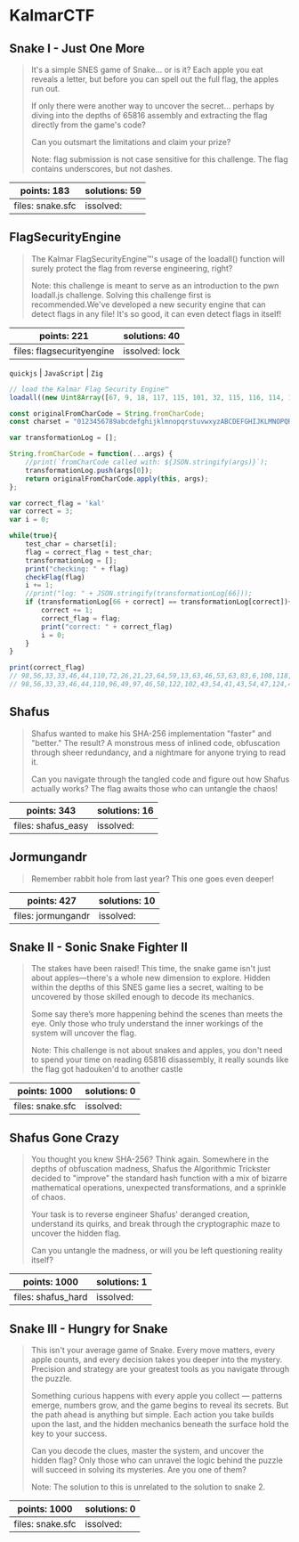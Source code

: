 ﻿# KalmarCTF

## Snake I - Just One More
> It's a simple SNES game of Snake… or is it? Each apple you eat reveals a letter, but before you can spell out the full flag, the apples run out.
> 
> If only there were another way to uncover the secret… perhaps by diving into the depths of 65816 assembly and extracting the flag directly from the game's code?
> 
> Can you outsmart the limitations and claim your prize?
> 
> Note: flag submission is not case sensitive for this challenge. The flag contains underscores, but not dashes.

| points: 183 | solutions: 59 |
|-------|-------|
| files: snake.sfc | issolved: |

## FlagSecurityEngine
> The Kalmar FlagSecurityEngine™'s usage of the loadall() function will surely protect the flag from reverse engineering, right?
> 
> Note: this challenge is meant to serve as an introduction to the pwn loadall.js challenge. Solving this challenge first is recommended.We've developed a new security engine that can detect flags in any file! It's so good, it can even detect flags in itself!

| points: 221 | solutions: 40 |
|-------|-------|
| files: flagsecurityengine | issolved: lock |

`quickjs` | `JavaScript` | `Zig`

```js
// load the Kalmar Flag Security Engine™
loadall((new Uint8Array([67, 9, 18, 117, 115, 101, 32, 115, 116, 114, 105, 112, 18, 99, 104, 101, 99, 107, 70, 108, 97, 103, 2, 95, 6, 109, 97, 112, 24, 102, 114, 111, 109, 67, 104, 97, 114, 67, 111, 100, 101, 20, 99, 104, 97, 114, 67, 111, 100, 101, 65, 116, 10, 112, 114, 105, 110, 116, 22, 87, 114, 111, 110, 103, 32, 102, 108, 97, 103, 33, 22, 82, 105, 103, 104, 116, 32, 102, 108, 97, 103, 33, 12, 0, 2, 2, 162, 1, 0, 2, 0, 3, 0, 1, 19, 0, 8, 204, 4, 227, 0, 0, 0, 203, 200, 194, 0, 21, 67, 228, 0, 0, 0, 207, 40, 12, 67, 2, 2, 200, 3, 1, 6, 1, 32, 0, 3, 219, 3, 0, 97, 4, 0, 97, 3, 0, 97, 2, 0, 97, 1, 0, 97, 0, 0, 194, 0, 77, 229, 0, 0, 0, 203, 98, 0, 0, 204, 193, 1, 205, 195, 206, 191, 98, 191, 57, 191, 35, 191, 34, 191, 42, 191, 41, 191, 104, 191, 79, 191, 18, 191, 28, 191, 29, 191, 75, 191, 55, 183, 191, 49, 191, 33, 191, 37, 191, 46, 191, 65, 191, 21, 191, 120, 191, 99, 191, 123, 191, 68, 191, 112, 191, 20, 191, 78, 191, 19, 191, 61, 191, 31, 191, 54, 191, 122, 38, 32, 0, 191, 39, 76, 32, 0, 0, 128, 191, 123, 76, 33, 0, 0, 128, 191, 23, 76, 34, 0, 0, 128, 191, 29, 76, 35, 0, 0, 128, 191, 30, 76, 36, 0, 0, 128, 191, 52, 76, 37, 0, 0, 128, 190, 76, 38, 0, 0, 128, 188, 76, 39, 0, 0, 128, 191, 103, 76, 40, 0, 0, 128, 190, 76, 41, 0, 0, 128, 191, 95, 76, 42, 0, 0, 128, 191, 127, 76, 43, 0, 0, 128, 188, 76, 44, 0, 0, 128, 191, 57, 76, 45, 0, 0, 128, 191, 58, 76, 46, 0, 0, 128, 189, 76, 47, 0, 0, 128, 191, 105, 76, 48, 0, 0, 128, 191, 84, 76, 49, 0, 0, 128, 191, 60, 76, 50, 0, 0, 128, 191, 55, 76, 51, 0, 0, 128, 191, 34, 76, 52, 0, 0, 128, 191, 44, 76, 53, 0, 0, 128, 191, 100, 76, 54, 0, 0, 128, 191, 90, 76, 55, 0, 0, 128, 191, 84, 76, 56, 0, 0, 128, 191, 100, 76, 57, 0, 0, 128, 187, 76, 58, 0, 0, 128, 191, 12, 76, 59, 0, 0, 128, 191, 59, 76, 60, 0, 0, 128, 191, 54, 76, 61, 0, 0, 128, 191, 64, 76, 62, 0, 0, 128, 191, 76, 76, 63, 0, 0, 128, 191, 92, 76, 64, 0, 0, 128, 191, 120, 76, 65, 0, 0, 128, 66, 230, 0, 0, 0, 194, 2, 36, 1, 0, 66, 92, 0, 0, 0, 195, 36, 1, 0, 197, 4, 97, 5, 0, 183, 197, 5, 98, 5, 0, 211, 235, 164, 236, 76, 98, 3, 0, 56, 155, 0, 0, 0, 66, 231, 0, 0, 0, 211, 66, 232, 0, 0, 0, 98, 5, 0, 36, 1, 0, 98, 2, 0, 191, 95, 174, 175, 36, 1, 0, 158, 17, 99, 3, 0, 14, 98, 1, 0, 98, 2, 0, 211, 66, 232, 0, 0, 0, 98, 5, 0, 36, 1, 0, 242, 17, 99, 2, 0, 14, 98, 5, 0, 146, 99, 5, 0, 14, 238, 174, 98, 3, 0, 98, 4, 0, 171, 236, 14, 56, 233, 0, 0, 0, 4, 234, 0, 0, 0, 241, 14, 41, 56, 233, 0, 0, 0, 4, 235, 0, 0, 0, 241, 14, 41, 12, 66, 2, 2, 0, 2, 1, 2, 3, 0, 0, 57, 0, 97, 0, 0, 183, 203, 98, 0, 0, 191, 16, 164, 236, 41, 211, 211, 191, 15, 162, 175, 219, 211, 191, 13, 161, 175, 219, 211, 191, 17, 162, 175, 215, 212, 211, 175, 216, 211, 212, 191, 11, 162, 175, 215, 98, 0, 0, 146, 99, 0, 0, 14, 238, 209, 211, 212, 175, 40, 6, 0, 0, 32, 241, 11, 124, 234, 65, 12, 66, 2, 2, 0, 2, 0, 2, 4, 0, 0, 16, 0, 56, 155, 0, 0, 0, 66, 231, 0, 0, 0, 211, 212, 175, 37, 1, 0])).buffer)

const originalFromCharCode = String.fromCharCode;
const charset = "0123456789abcdefghijklmnopqrstuvwxyzABCDEFGHIJKLMNOPQRSTUVWXYZ!#$%&\'()*+,-./:;<=>?@[\\]^_`{|}~";

var transformationLog = [];

String.fromCharCode = function(...args) {
    //print(`fromCharCode called with: ${JSON.stringify(args)}`);
    transformationLog.push(args[0]);
    return originalFromCharCode.apply(this, args);
};

var correct_flag = 'kal'
var correct = 3;
var i = 0;

while(true){
    test_char = charset[i];
    flag = correct_flag + test_char;
    transformationLog = [];
    print("checking: " + flag)
    checkFlag(flag)
    i += 1;
    //print("log: " + JSON.stringify(transformationLog[66]));
    if (transformationLog[66 + correct] == transformationLog[correct]){
        correct += 1;
        correct_flag = flag;
        print("correct: " + correct_flag)
        i = 0;
    }
}

print(correct_flag)
// 98,56,33,33,46,44,110,72,26,21,23,64,59,13,63,46,53,63,83,6,108,118,109,83,104,13,84,8,33,2,40,101,7,90,53,62,58,17,33,34,79,46,117,84,41,20,20,41,89,101,14,4,22,25,82,109,108,93,62,55,7,11,126,115,28,57,
// 98,56,33,33,46,44,110,96,49,97,46,58,122,102,43,54,41,43,54,47,124,46
```

## Shafus
> Shafus wanted to make his SHA-256 implementation "faster" and "better." The result? A monstrous mess of inlined code, obfuscation through sheer redundancy, and a nightmare for anyone trying to read it.
> 
> Can you navigate through the tangled code and figure out how Shafus actually works? The flag awaits those who can untangle the chaos!

| points: 343 | solutions: 16 |
|-------|-------|
| files: shafus_easy | issolved: |

## Jormungandr
> Remember rabbit hole from last year? This one goes even deeper!

| points: 427 | solutions: 10 |
|-------|-------|
| files: jormungandr | issolved: |

## Snake II - Sonic Snake Fighter II
> The stakes have been raised! This time, the snake game isn't just about apples—there's a whole new dimension to explore. Hidden within the depths of this SNES game lies a secret, waiting to be uncovered by those skilled enough to decode its mechanics.
> 
> Some say there’s more happening behind the scenes than meets the eye. Only those who truly understand the inner workings of the system will uncover the flag.
>
> Note: This challenge is not about snakes and apples, you don't need to spend your time on reading 65816 disassembly, it really sounds like the flag got hadouken'd to another castle

| points: 1000 | solutions: 0 |
|-------|-------|
| files: snake.sfc | issolved: |

## Shafus Gone Crazy
> You thought you knew SHA-256? Think again. Somewhere in the depths of obfuscation madness, Shafus the Algorithmic Trickster decided to "improve" the standard hash function with a mix of bizarre mathematical operations, unexpected transformations, and a sprinkle of chaos.
> 
> Your task is to reverse engineer Shafus' deranged creation, understand its quirks, and break through the cryptographic maze to uncover the hidden flag.
> 
> Can you untangle the madness, or will you be left questioning reality itself?

| points: 1000 | solutions: 1 |
|-------|-------|
| files: shafus_hard | issolved: |

## Snake III - Hungry for Snake
> This isn't your average game of Snake. Every move matters, every apple counts, and every decision takes you deeper into the mystery. Precision and strategy are your greatest tools as you navigate through the puzzle.
> 
> Something curious happens with every apple you collect — patterns emerge, numbers grow, and the game begins to reveal its secrets. But the path ahead is anything but simple. Each action you take builds upon the last, and the hidden mechanics beneath the surface hold the key to your success.
> 
> Can you decode the clues, master the system, and uncover the hidden flag? Only those who can unravel the logic behind the puzzle will succeed in solving its mysteries. Are you one of them?
>
> Note: The solution to this is unrelated to the solution to snake 2.

| points: 1000 | solutions: 0 |
|-------|-------|
| files: snake.sfc | issolved: |
